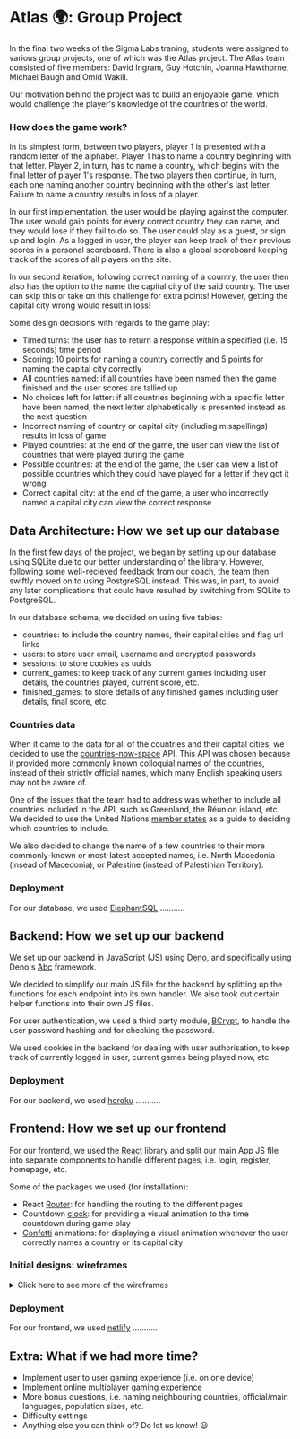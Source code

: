 # Atlas :earth_africa:: Group Project

In the final two weeks of the Sigma Labs traning, students were assigned to various group projects, one of which was the Atlas project. The Atlas team consisted of five members: David Ingram, Guy Hotchin, Joanna Hawthorne, Michael Baugh and Omid Wakili. 

Our motivation behind the project was to build an enjoyable game, which would challenge the player's knowledge of the countries of the world.

### How does the game work?

In its simplest form, between two players, player 1 is presented with a random letter of the alphabet. Player 1 has to name a country beginning with that letter. Player 2, in turn, has to name a country, which begins with the final letter of player 1's response. The two players then continue, in turn, each one naming another country beginning with the other's last letter. Failure to name a country results in loss of a player. 

In our first implementation, the user would be playing against the computer. The user would gain points for every correct country they can name, and they would lose if they fail to do so. The user could play as a guest, or sign up and login. As a logged in user, the player can keep track of their previous scores in a personal scoreboard. There is also a global scoreboard keeping track of the scores of all players on the site. 

In our second iteration, following correct naming of a country, the user then also has the option to the name the capital city of the said country. The user can skip this or take on this challenge for extra points! However, getting the capital city wrong would result in loss!

Some design decisions with regards to the game play:
- Timed turns: the user has to return a response within a specified (i.e. 15 seconds) time period
- Scoring: 10 points for naming a country correctly and 5 points for naming the capital city correctly
- All countries named: if all countries have been named then the game finished and the user scores are tallied up
- No choices left for letter: if all countries beginning with a specific letter have been named, the next letter alphabetically is presented instead as the next question
- Incorrect naming of country or capital city (including misspellings) results in loss of game
- Played countries: at the end of the game, the user can view the list of countries that were played during the game
- Possible countries: at the end of the game, the user can view a list of possible countries which they could have played for a letter if they got it wrong
- Correct capital city: at the end of the game, a user who incorrectly named a capital city can view the correct response


## Data Architecture: How we set up our database

In the first few days of the project, we began by setting up our database using SQLite due to our better understanding of the library. However, following some well-recieved feedback from our coach, the team then swiftly moved on to using PostgreSQL instead. This was, in part, to avoid any later complications that could have resulted by switching from SQLite to PostgreSQL.

In our database schema, we decided on using five tables:
- countries: to include the country names, their capital cities and flag url links
- users: to store user email, username and encrypted passwords
- sessions: to store cookies as uuids
- current_games: to keep track of any current games including user details, the countries played, current score, etc.
- finished_games: to store details of any finished games including user details, final score, etc.

### Countries data
When it came to the data for all of the countries and their capital cities, we decided to use the [countries-now-space](https://countriesnow.space) API. This API was chosen because it provided more commonly known colloquial names of the countries, instead of their strictly official names, which many English speaking users may not be aware of. 

One of the issues that the team had to address was whether to include all countries included in the API, such as Greenland, the Réunion island, etc. We decided to use the United Nations [member states](https://www.un.org/en/about-us/member-states) as a guide to deciding which countries to include. 

We also decided to change the name of a few countries to their more commonly-known or most-latest accepted names, i.e. North Macedonia (insead of Macedonia), or Palestine (instead of Palestinian Territory).

### Deployment

For our database, we used [ElephantSQL](https://www.elephantsql.com/) ...........

## Backend: How we set up our backend

We set up our backend in JavaScript (JS) using [Deno](https://deno.land), and specifically using Deno's [Abc](https://deno.land/x/abc@v1.3.1) framework.

We decided to simplify our main JS file for the backend by splitting up the functions for each endpoint into its own handler. We also took out certain helper functions into their own JS files.

For user authentication, we used a third party module, [BCrypt](https://deno.land/x/bcrypt/mod.ts), to handle the user password hashing and for checking the password. 

We used cookies in the backend for dealing with user authorisation, to keep track of currently logged in user, current games being played now, etc.

### Deployment

For our backend, we used [heroku](https://heroku.com/home) ...........

## Frontend: How we set up our frontend

For our frontend, we used the [React](https://reactjs.org) library and split our main App JS file into separate components to handle different pages, i.e. login, register, homepage, etc.

Some of the packages we used (for installation):
- React [Router](https://reactrouter.com/web/guides/quick-start): for handling the routing to the different pages
- Countdown [clock](https://www.npmjs.com/package/react-countdown-clock): for providing a visual animation to the time countdown during game play
- [Confetti](https://www.npmjs.com/package/react-dom-confetti) animations: for displaying a visual animation whenever the user correctly names a country or its capital city

### Initial designs: wireframes

<details>
    <summary>Click here to see more of the wireframes</summary>
    <img src='./homepage_wireframe.png'>
</details>

### Deployment

For our frontend, we used [netlify](https://www.netlify.com) ...........

## Extra: What if we had more time?

- Implement user to user gaming experience (i.e. on one device)
- Implement online multiplayer gaming experience
- More bonus questions, i.e. naming neighbouring countries, official/main languages, population sizes, etc.
- Difficulty settings
- Anything else you can think of? Do let us know! :smiley:
